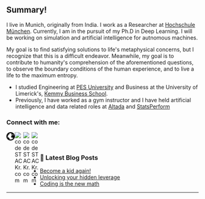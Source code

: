 ## Summary!

<!---[![Website](https://img.shields.io/website?label=codeSTACKr.com&style=for-the-badge&url=https%3A%2F%2Fcodestackr.com)](https://codestackr.com)-->
<!---[![Twitter Follow](https://img.shields.io/twitter/follow/codeSTACKr?color=1DA1F2&logo=twitter&style=for-the-badge)](https://twitter.com/intent/follow?original_referer=https%3A%2F%2Fgithub.com%2FcodeSTACKr&screen_name=codeSTACKr)-->

I live in Munich, originally from India. I work as a Researcher at [Hochschule München](https://www.hm.edu/sites/iamlis/). Currently, I am in the pursuit of my Ph.D in Deep Learning. I will be working on simulation and artificial intelligence for autnomous machines. 

My goal is to find satisfying solutions to life's metaphysical concerns, but I recognize that this is a difficult endeavor. Meanwhile, my goal is to contribute to humanity's comprehension of the aforementioned questions, to observe the boundary conditions of the human experience, and to live a life to the maximum entropy.

- I studied Engineering at [PES University](https://pes.edu/) and Business at the University of Limerick's, [Kemmy Business School](https://www.ul.ie/business). 
- Previously, I have worked as a gym instructor and  I have held artificial intelligence and data related roles at [Altada](https://www.altada.com/) and [StatsPerform](https://www.statsperform.com/) 
### Connect with me:

[<img align="left" alt="codeSTACKr.com" width="22px" src="https://raw.githubusercontent.com/iconic/open-iconic/master/svg/globe.svg" />][website]
[<img align="left" alt="codeSTACKr.com" width="22px" src="https://cdn.jsdelivr.net/npm/simple-icons@v3/icons/linkedin.svg" />][linkedin]
[<img align="left" alt="codeSTACKr.com" width="22px" src="https://cdn.jsdelivr.net/npm/simple-icons@v3/icons/instagram.svg" />][instagram]
[<img align="left" alt="codeSTACKr.com" width="22px" src="https://cdn.jsdelivr.net/npm/simple-icons@v3/icons/twitter.svg" />][twitter]
<br />
<br />

### 📕 Latest Blog Posts
<!--START_SECTION:feed-->
* [Become a kid again!](https:&#x2F;&#x2F;epoch.beehiiv.com&#x2F;p&#x2F;03)
* [Unlocking your hidden leverage](https:&#x2F;&#x2F;epoch.beehiiv.com&#x2F;p&#x2F;02)
* [Coding is the new math](https:&#x2F;&#x2F;epoch.beehiiv.com&#x2F;p&#x2F;01)
<!--END_SECTION:feed-->
---

[website]: https://zybermonk.github.io/
[instagram]: https://www.instagram.com/zybermonk/
[linkedin]: https://www.linkedin.com/in/mohanramesh/
[twitter]: https://twitter.com/zybermonk/
